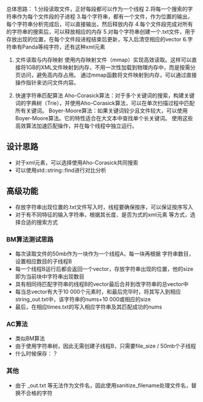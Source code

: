 总体思路：
1.分段读取文件，正好每段都可以作为一个线程
2.将每一个搜索的字符串作为每个文件段的子进程
3.每个字符串，都有一个文件，作为位置的输出，每个字符串分析完成后，可以直接输出，然后释放内存
4.每个文件段完成对所有的字符串的搜索后，可以释放相应的内存
5.对每个字符串创建一个.txt文件，用于存放出现的位置，在每个文件段进程结束后更新，写入后清空相应的vector
6.字符串有Panda等纯字符，还有<sublink linktype="nav"><anchor>这种xml元素
 

1. 文件读取与内存映射
使用内存映射文件（mmap）实现高效读取。这样可以直接将1GB的XML文件映射到内存，不用一次性加载到物理内存中，而是按需分页访问，避免高内存占用。
通过mmap函数将文件映射到内存，可以通过直接操作指针来访问文件内容。

4. 快速字符串匹配算法
Aho-Corasick算法：对于多个关键词的搜索，构建关键词的字典树（Trie），并使用Aho-Corasick算法，可以在单次扫描过程中匹配所有关键词。
Boyer-Moore算法：如果关键词较少且文件较大，可以使用Boyer-Moore算法。它的特性适合在大文本中查找单个长关键词。
使用这些高效算法加速匹配操作，并在每个线程中独立运行。

## 设计思路
- 对于xml元素，可以选择使用Aho-Corasick共同搜索
- 可以使用std::string::find进行对比分析


## 高级功能
- 存放字符串出现位置的.txt文件写入时，线程要确保按序，可以保证按序写入
- 对于有不同特征的输入字符串，根据其长度、是否为<sublink linktype="nav"><anchor>式的xml元素 等方式，选择合适的搜索方式


### BM算法测试思路
- 每次读取文件的50mb作为一块作为一个线程A，每一块再根据 字符串数目，设置相应数目的子线程B
- 每一个线程B运行后都会返回一个vector<int>，存放字符串出现的位置，他的size即为当前块中字符串出现数目
- 具有相同待匹配字符串的线程B的vector<int>最后合并到改字符串的总vector<int>中
- 每当总vector<int>有大于10 000个元素时，和最后完毕时，将其写入到相应string_out.txt中，该字符串的nums+10 000或相应的size
- 最后，在相应times.txt的写入相应字符串及其匹配成功的nums

### AC算法
- 类似BM算法
- 由于使用字符串树，因此无需创建子线程B，只需要file_size / 50mb个子线程
- 什么时候保存：？

### 其他
- 由于  <sublink linktype="nav"><anchor>_out.txt  等无法作为文件名，因此使用sanitize_filename处理文件名，替换不合格的字符

